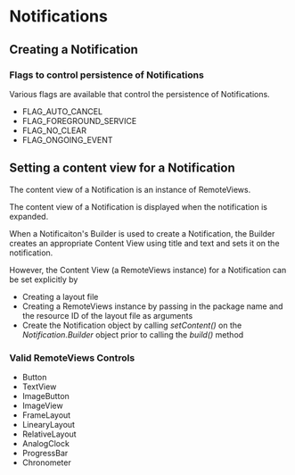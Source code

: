 # Notifications

## Creating a Notification


### Flags to control persistence of Notifications

Various flags are available that control the persistence of Notifications. 
* FLAG_AUTO_CANCEL
* FLAG_FOREGROUND_SERVICE
* FLAG_NO_CLEAR
* FLAG_ONGOING_EVENT

## Setting a content view for a Notification
The content view of a Notification is an instance of RemoteViews. 

The content view of a Notification is displayed when the notification is expanded.

When a Notificaiton's Builder is used to create a Notification, the Builder creates an appropriate Content View using title and text and sets it on the notification.

However, the Content View (a RemoteViews instance) for a Notification can be set explicitly by
* Creating a layout file 
* Creating a RemoteViews instance by passing in the package name and the resource ID of the layout file as arguments
* Create the Notification object by calling *setContent()* on the *Notification.Builder* object prior to calling the *build()* method

### Valid RemoteViews Controls
* Button
* TextView
* ImageButton
* ImageView
* FrameLayout
* LinearyLayout
* RelativeLayout
* AnalogClock
* ProgressBar
* Chronometer





